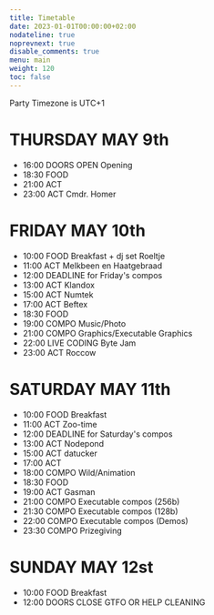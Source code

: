 ```yaml
---
title: Timetable
date: 2023-01-01T00:00:00+02:00
nodateline: true
noprevnext: true
disable_comments: true
menu: main
weight: 120
toc: false 
---
```

<span id="jtzr-ui">Party Timezone is UTC+1</span>

# THURSDAY MAY 9th

<span data-jtzr-date="2024-05-09"></span>

* <span class="jtzr-time">16:00</span> DOORS OPEN Opening
* <span class="jtzr-time">18:30</span> FOOD
* <span class="jtzr-time">21:00</span> ACT
* <span class="jtzr-time">23:00</span> ACT  Cmdr. Homer

# FRIDAY MAY 10th

<span data-jtzr-date="2024-05-10"></span>

* <span class="jtzr-time">10:00</span> FOOD Breakfast + dj set Roeltje  
* <span class="jtzr-time">11:00</span> ACT  Melkbeen en Haatgebraad
* <span class="jtzr-time">12:00</span> DEADLINE for Friday's compos
* <span class="jtzr-time">13:00</span> ACT  Klandox
* <span class="jtzr-time">15:00</span> ACT  Numtek
* <span class="jtzr-time">17:00</span> ACT  Beftex
* <span class="jtzr-time">18:30</span> FOOD
* <span class="jtzr-time">19:00</span> COMPO  Music/Photo
* <span class="jtzr-time">21:00</span> COMPO  Graphics/Executable Graphics
* <span class="jtzr-time">22:00</span> LIVE CODING  Byte Jam
* <span class="jtzr-time">23:00</span> ACT  Roccow

# SATURDAY MAY 11th

<span data-jtzr-date="2024-05-11"></span>

* <span class="jtzr-time">10:00</span> FOOD Breakfast
* <span class="jtzr-time">11:00</span> ACT  Zoo-time
* <span class="jtzr-time">12:00</span> DEADLINE for Saturday's compos
* <span class="jtzr-time">13:00</span> ACT  Nodepond
* <span class="jtzr-time">15:00</span> ACT  datucker
* <span class="jtzr-time">17:00</span> ACT  
* <span class="jtzr-time">18:00</span> COMPO  Wild/Animation
* <span class="jtzr-time">18:30</span> FOOD
* <span class="jtzr-time">19:00</span> ACT  Gasman
* <span class="jtzr-time">21:00</span> COMPO  Executable compos (256b)
* <span class="jtzr-time">21:30</span> COMPO  Executable compos (128b)
* <span class="jtzr-time">22:00</span> COMPO  Executable compos (Demos)
* <span class="jtzr-time">23:30</span> COMPO  Prizegiving

# SUNDAY MAY 12st

<span data-jtzr-date="2024-05-12"></span>

* <span class="jtzr-time">10:00</span> FOOD Breakfast
* <span class="jtzr-time">12:00</span>  DOORS CLOSE  GTFO OR HELP CLEANING 

<script async defer src="/js/jtruk-timezoner.js"></script>

<script defer>
    window.onload = () => {
        jtzrInit({
            eventUTC: 2
        });
    }
</script>